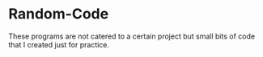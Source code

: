 # Random-Code

These programs are not catered to a certain project but small bits of code that I created just for practice.
